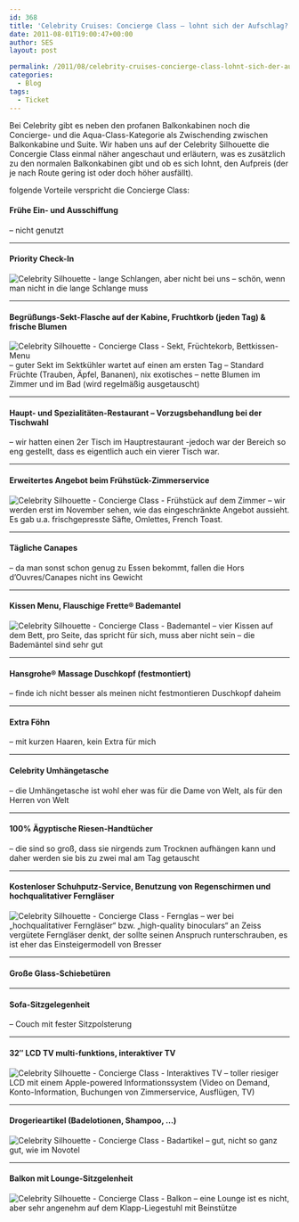 ```yaml
---
id: 368
title: 'Celebrity Cruises: Concierge Class – lohnt sich der Aufschlag?'
date: 2011-08-01T19:00:47+00:00
author: SES
layout: post

permalink: /2011/08/celebrity-cruises-concierge-class-lohnt-sich-der-aufschlag/
categories:
  - Blog
tags:
  - Ticket
---
```

Bei Celebrity gibt es neben den profanen Balkonkabinen noch die Concierge- und die Aqua-Class-Kategorie als Zwischending zwischen Balkonkabine und Suite. Wir haben uns auf der Celebrity Silhouette die Concergie Class einmal näher angeschaut und erläutern, was es zusätzlich zu den normalen Balkonkabinen gibt und ob es sich lohnt, den Aufpreis (der je nach Route gering ist oder doch höher ausfällt).

folgende Vorteile verspricht die Concierge Class:

#### Frühe Ein- und Ausschiffung

– nicht genutzt

* * *

#### Priority Check-In


![Celebrity Silhouette - lange Schlangen, aber nicht bei uns](/assets/2011/08/celebrity_silhouette_6537.jpg)
– schön, wenn man nicht in die lange Schlange muss

* * *

#### Begrüßungs-Sekt-Flasche auf der Kabine, Fruchtkorb (jeden Tag) & frische Blumen


![Celebrity Silhouette - Concierge Class - Sekt, Früchtekorb, Bettkissen-Menu](/assets/2011/08/celebrity_silhouette_6535.jpg)
– guter Sekt im Sektkühler wartet auf einen am ersten Tag
– Standard Früchte (Trauben, Äpfel, Bananen), nix exotisches
– nette Blumen im Zimmer und im Bad (wird regelmäßig ausgetauscht)

* * *

#### Haupt- und Spezialitäten-Restaurant – Vorzugsbehandlung bei der Tischwahl

– wir hatten einen 2er Tisch im Hauptrestaurant -jedoch war der Bereich so eng gestellt, dass es eigentlich auch ein vierer Tisch war.

* * *

#### Erweitertes Angebot beim Frühstück-Zimmerservice


![Celebrity Silhouette - Concierge Class - Frühstück auf dem Zimmer](/assets/2011/08/celebrity_silhouette_6531.jpg)
– wir werden erst im November sehen, wie das eingeschränkte Angebot aussieht. Es gab u.a. frischgepresste Säfte, Omlettes, French Toast.

* * *

#### Tägliche Canapes

– da man sonst schon genug zu Essen bekommt, fallen die Hors d&#8217;Ouvres/Canapes nicht ins Gewicht

* * *

#### Kissen Menu, Flauschige Frette® Bademantel


![Celebrity Silhouette - Concierge Class - Bademantel](/assets/2011/08/celebrity_silhouette_6532.jpg)
– vier Kissen auf dem Bett, pro Seite, das spricht für sich, muss aber nicht sein
– die Bademäntel sind sehr gut

* * *

#### Hansgrohe® Massage Duschkopf (festmontiert)

– finde ich nicht besser als meinen nicht festmontieren Duschkopf daheim

* * *

#### Extra Föhn

– mit kurzen Haaren, kein Extra für mich

* * *

#### Celebrity Umhängetasche

– die Umhängetasche ist wohl eher was für die Dame von Welt, als für den Herren von Welt

* * *

#### 100% Ägyptische Riesen-Handtücher

– die sind so groß, dass sie nirgends zum Trocknen aufhängen kann und daher werden sie bis zu zwei mal am Tag getauscht

* * *

#### Kostenloser Schuhputz-Service, Benutzung von Regenschirmen und hochqualitativer Ferngläser


![Celebrity Silhouette - Concierge Class - Fernglas](/assets/2011/08/celebrity_silhouette_6534.jpg)
– wer bei &#8222;hochqualitativer Ferngläser&#8220; bzw. &#8222;high-quality binoculars&#8220; an Zeiss vergütete Ferngläser denkt, der sollte seinen Anspruch runterschrauben, es ist eher das Einsteigermodell von Bresser

* * *

#### Große Glass-Schiebetüren

* * *

#### Sofa-Sitzgelegenheit

– Couch mit fester Sitzpolsterung

* * *

#### 32&#8243; LCD TV multi-funktions, interaktiver TV


![Celebrity Silhouette - Concierge Class - Interaktives TV](/assets/2011/08/celebrity_silhouette_6538.jpg)
– toller riesiger LCD mit einem Apple-powered Informationssystem (Video on Demand, Konto-Information, Buchungen von Zimmerservice, Ausflügen, TV)

* * *

#### Drogerieartikel (Badelotionen, Shampoo, &#8230;)


![Celebrity Silhouette - Concierge Class - Badartikel](/assets/2011/08/celebrity_silhouette_6533.jpg)
– gut, nicht so ganz gut, wie im Novotel

* * *

#### Balkon mit Lounge-Sitzgelenheit


![Celebrity Silhouette - Concierge Class - Balkon ](/assets/2011/08/celebrity_silhouette_6530.jpg)
– eine Lounge ist es nicht, aber sehr angenehm auf dem Klapp-Liegestuhl mit Beinstütze
